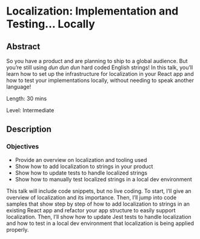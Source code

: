 # Localization: Implementation and Testing... Locally
## Abstract
So you have a product and are planning to ship to a global audience. But you’re still using *dun dun dun* hard coded English strings! In this talk, you’ll learn how to set up the infrastructure for localization in your React app and how to test your implementations locally, without needing to speak another language!

Length: 30 mins

Level: Intermediate

## Description
### Objectives
* Provide an overview on localization and tooling used
* Show how to add localization to strings in your product
* Show how to update tests to handle localized strings
* Show how to manually test localized strings in a local dev environment

This talk will include code snippets, but no live coding.
To start, I’ll give an overview of localization and its importance. Then, I’ll jump into code samples that show step by step of how to add localization to strings in an existing React app and refactor your app structure to easily support localization. Then, I’ll show how to update Jest tests to handle localization and how to test in a local dev environment that localization is being applied properly.
